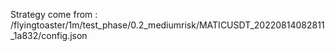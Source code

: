 Strategy come from : /flyingtoaster/1m/test_phase/0.2_mediumrisk/MATICUSDT_20220814082811_1a832/config.json